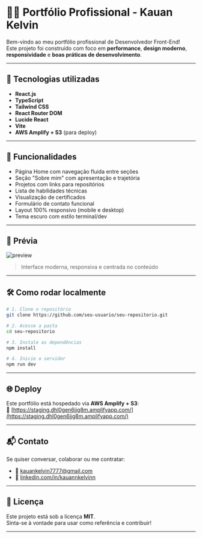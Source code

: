 
# 🧑‍💻 Portfólio Profissional - Kauan Kelvin

Bem-vindo ao meu portfólio profissional de Desenvolvedor Front-End!  
Este projeto foi construído com foco em **performance**, **design moderno**, **responsividade** e **boas práticas de desenvolvimento**.

---

## 🚀 Tecnologias utilizadas

- **React.js**
- **TypeScript**
- **Tailwind CSS**
- **React Router DOM**
- **Lucide React**
- **Vite**
- **AWS Amplify + S3** (para deploy)

---

## 📌 Funcionalidades

- Página Home com navegação fluida entre seções
- Seção "Sobre mim" com apresentação e trajetória
- Projetos com links para repositórios
- Lista de habilidades técnicas
- Visualização de certificados
- Formulário de contato funcional
- Layout 100% responsivo (mobile e desktop)
- Tema escuro com estilo terminal/dev

---

## 📸 Prévia

![preview](./screenshot.png)  
> Interface moderna, responsiva e centrada no conteúdo

---

## 🛠️ Como rodar localmente

```bash
# 1. Clone o repositório
git clone https://github.com/seu-usuario/seu-repositorio.git

# 2. Acesse a pasta
cd seu-repositorio

# 3. Instale as dependências
npm install

# 4. Inicie o servidor
npm run dev
```

---

## 🌐 Deploy

Este portfólio está hospedado via **AWS Amplify + S3**:  
🔗 [https://staging.dhl0gen6jjg8m.amplifyapp.com/](https://staging.dhl0gen6jjg8m.amplifyapp.com/)

---

## 📬 Contato

Se quiser conversar, colaborar ou me contratar:

- 📧 kauankelvin7777@gmail.com  
- 📱 [linkedin.com/in/kauannkelvinn](https://linkedin.com/in/kauannkelvinn)

---

## 📁 Licença

Este projeto está sob a licença **MIT**.  
Sinta-se à vontade para usar como referência e contribuir!

---
